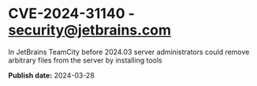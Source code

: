 # CVE-2024-31140 - security@jetbrains.com

In JetBrains TeamCity before 2024.03 server administrators could remove arbitrary files from the server by installing tools

**Publish date:** 2024-03-28

